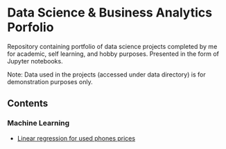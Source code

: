 # Data Science & Business Analytics Porfolio
Repository containing portfolio of data science projects completed by me for academic, self learning, and hobby purposes. Presented in the form of Jupyter notebooks.

Note: Data used in the projects (accessed under data directory) is for demonstration purposes only.

## Contents

### Machine Learning

- [Linear regression for used phones prices](https://github.com/lauravelandiacharris/DataScience-BI/blob/48d24b7033cecb3ff9580fe3814ac88ac3880448/Projects/Linear%20regression%20for%20used%20phone%20prices.ipynb)
